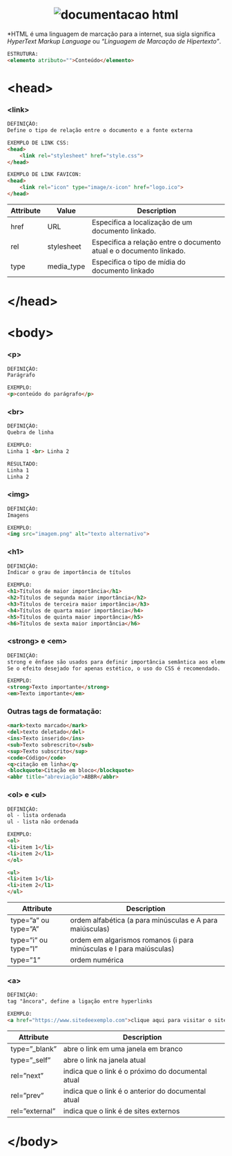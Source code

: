 <h1 align="center">
  <img src="https://i.ibb.co/6tFk0mk/HTML-e-CSS.png" alt="documentacao html">
</h1>

*HTML é uma linguagem de marcação para a internet, sua sigla significa *HyperText Markup Language* ou *“Linguagem de Marcação de Hipertexto”*.

```html
ESTRUTURA:
<elemento atributo="">Conteúdo</elemento> 
```

# \<head\> #

### \<link\> ###

```html
DEFINIÇÃO:
Define o tipo de relação entre o documento e a fonte externa

EXEMPLO DE LINK CSS:
<head>
	<link rel="stylesheet" href="style.css">
</head>

EXEMPLO DE LINK FAVICON:
<head>
	<link rel="icon" type="image/x-icon" href="logo.ico">
</head>
```

| Attribute | Value | Description |
| --- | --- | --- |
| href | URL | Especifica a localização de um documento linkado. |
| rel | stylesheet | Especifica a relação entre o documento atual e o documento linkado. |
| type | media_type | Especifica o tipo de mídia do documento linkado |

# \</head\> #

# \<body\> #

### \<p\> ###

```html
DEFINIÇÃO:
Parágrafo

EXEMPLO:
<p>conteúdo do parágrafo</p>
```

### \<br\> ###

```html
DEFINIÇÃO:
Quebra de linha

EXEMPLO:
Linha 1 <br> Linha 2

RESULTADO:
Linha 1
Linha 2
```

### \<img\> ###

```html
DEFINIÇÃO:
Imagens

EXEMPLO:
<img src="imagem.png" alt="texto alternativo">
```

### \<h1\> ###

```html
DEFINIÇÃO:
Indicar o grau de importância de títulos

EXEMPLO:
<h1>Títulos de maior importância</h1>
<h2>Títulos de segunda maior importância</h2>
<h3>Títulos de terceira maior importância</h3>
<h4>Títulos de quarta maior importância</h4>
<h5>Títulos de quinta maior importância</h5>
<h6>Títulos de sexta maior importância</h6>

```

### \<strong\> e \<em\> ###

```html
DEFINIÇÃO:
strong e ênfase são usados para definir importância semântica aos elementos.
Se o efeito desejado for apenas estético, o uso do CSS é recomendado.

EXEMPLO:
<strong>Texto importante</strong>
<em>Texto importante</em>

```

### Outras tags de formatação: ###

```html
<mark>texto marcado</mark>
<del>texto deletado</del>
<ins>Texto inserido</ins>
<sub>Texto sobrescrito</sub>
<sup>Texto subscrito</sup>
<code>Código</code>
<q>citação em linha</q>
<blockquote>Citação em bloco</blockquote>
<abbr title="abreviação">ABBR</abbr>
```

### \<ol\> e \<ul\> ###

```html
DEFINIÇÃO:
ol - lista ordenada
ul - lista não ordenada

EXEMPLO:
<ol>
<li>item 1</li>
<li>item 2</l1>
</ol>

<ul>
<li>item 1</li>
<li>item 2</l1>
</ul>
```

| Attribute | Description |
| --- | --- |
| type=”a” ou type=”A” | ordem alfabética (a para minúsculas e A para maiúsculas)  |
| type=”i” ou type=”I” | ordem em algarismos romanos (i para minúsculas e I para maiúsculas) |
| type=”1” | ordem numérica |

### \<a\> ###

```html
DEFINIÇÃO:
tag "âncora", define a ligação entre hyperlinks

EXEMPLO:
<a href="https://www.sitedeexemplo.com">clique aqui para visitar o site</a>
```

| Attribute | Description |
| --- | --- |
| type=”_blank” | abre o link em uma janela em branco |
| type=”_self” | abre o link na janela atual |
| rel=”next” | indica que o link é o próximo do documental atual |
| rel=”prev” | indica que o link é o anterior do documental atual |
| rel=”external” | indica que o link é de sites externos |

# \</body\> #
